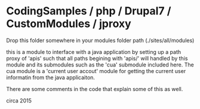 # CodingSamples / php / Drupal7 / CustomModules / jproxy

Drop this folder somewhere in your modules folder path (./sites/all/modules)

this is a module to interface with a java application by setting up a path proxy of 'apis' such 
that all paths begining with 'apis/' will handled by this module and its submodules such as the 
'cua' submodule included here. The cua module is a 'current user accout' module for getting the
current user informatin from the java applicaiton.

There are some comments in the code that explain some of this as well.

circa 2015

